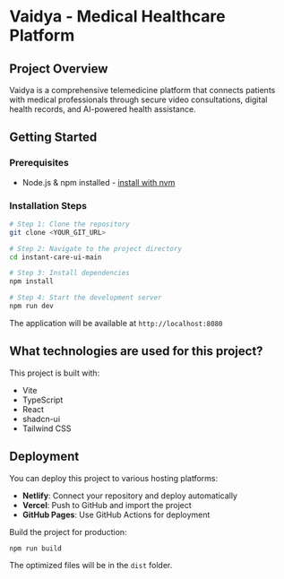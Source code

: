 # Vaidya - Medical Healthcare Platform

## Project Overview

Vaidya is a comprehensive telemedicine platform that connects patients with medical professionals through secure video consultations, digital health records, and AI-powered health assistance.

## Getting Started

### Prerequisites

- Node.js & npm installed - [install with nvm](https://github.com/nvm-sh/nvm#installing-and-updating)

### Installation Steps

```sh
# Step 1: Clone the repository
git clone <YOUR_GIT_URL>

# Step 2: Navigate to the project directory
cd instant-care-ui-main

# Step 3: Install dependencies
npm install

# Step 4: Start the development server
npm run dev
```

The application will be available at `http://localhost:8080`

## What technologies are used for this project?

This project is built with:

- Vite
- TypeScript
- React
- shadcn-ui
- Tailwind CSS

## Deployment

You can deploy this project to various hosting platforms:

- **Netlify**: Connect your repository and deploy automatically
- **Vercel**: Push to GitHub and import the project
- **GitHub Pages**: Use GitHub Actions for deployment

Build the project for production:

```sh
npm run build
```

The optimized files will be in the `dist` folder.

